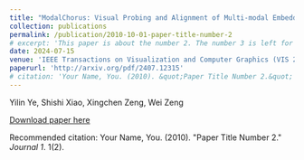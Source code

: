 ```yaml
---
title: "ModalChorus: Visual Probing and Alignment of Multi-modal Embeddings via Modal Fusion Map"
collection: publications
permalink: /publication/2010-10-01-paper-title-number-2
# excerpt: 'This paper is about the number 2. The number 3 is left for future work.'
date: 2024-07-15
venue: 'IEEE Transactions on Visualization and Computer Graphics (VIS 24)'
paperurl: 'http://arxiv.org/pdf/2407.12315'
# citation: 'Your Name, You. (2010). &quot;Paper Title Number 2.&quot; <i>Journal 1</i>. 1(2).'
---
```

Yilin Ye, Shishi Xiao, Xingchen Zeng, Wei Zeng

[Download paper here](http://arxiv.org/pdf/2407.12315)

Recommended citation: Your Name, You. (2010). "Paper Title Number 2." <i>Journal 1</i>. 1(2). 